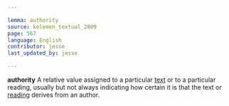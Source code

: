 ```yaml
---

lemma: authority
source: kelemen_textual_2009
page: 567
language: English
contributor: jesse
last_updated_by: jesse

---
```


**authority** A relative value assigned to a particular [text](text.html) or to a particular reading, usually but not always indicating how certain it is that the text or [reading](readingVariant.html) derives from an author.
